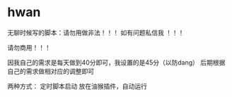 # hwan

无聊时候写的脚本：请勿用做非法！！！ 如有问题私信我 ！！！


请勿商用！！！
 
因我自己的需求是每天做到40分即可，我设置的是45分（以防dang） 后期根据自己的需求做相对应的调整即可

两种方式：  定时脚本启动
          放在油猴插件，自动运行
